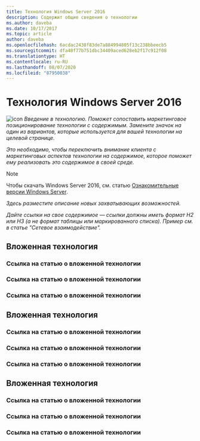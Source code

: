```yaml
---
title: Технология Windows Server 2016
description: Содержит общие сведения о технологии
ms.author: daveba
ms.date: 10/17/2017
ms.topic: article
author: daveba
ms.openlocfilehash: 6acdac2438f83de7a884994805f13c238bbeecb5
ms.sourcegitcommit: dfa48f77b751dbc34409aced628eb2f17c912f08
ms.translationtype: HT
ms.contentlocale: ru-RU
ms.lasthandoff: 08/07/2020
ms.locfileid: "87950038"
---
```

# <a name="technology-in-windows-server-2016"></a>Технология Windows Server 2016

<img src="media/6-networking.png" alt="icon" style='align:left'> *Введение в технологию. Поможет сопоставить маркетинговое позиционирование технологии с содержимым. Замените значок на один из вариантов, которые используется для вашей технологии на целевой странице.*

*Это необходимо, чтобы переключить внимание клиента с маркетинговых аспектов технологии на содержимое, которое поможет ему реализовать это содержимое в своей среде.*

> [!Note]
> Чтобы скачать Windows Server 2016, см. статью [Ознакомительные версии Windows Server](https://www.microsoft.com/evalcenter/evaluate-windows-server-2016).

*Здесь разместите описание новых захватывающих возможностей.*

*Дайте ссылки на свое содержимое — ссылки должны иметь формат H2 или H3 (а не формат таблицы или маркированного списка). Пример см. в статье "Сетевое взаимодействие".*

## <a name="sub-technology"></a>Вложенная технология

### <a name="link-to-article-about-sub-technology"></a>Ссылка на статью о вложенной технологии

### <a name="link-to-article-about-sub-technology"></a>Ссылка на статью о вложенной технологии

### <a name="link-to-article-about-sub-technology"></a>Ссылка на статью о вложенной технологии

## <a name="sub-technology"></a>Вложенная технология

### <a name="link-to-article-about-sub-technology"></a>Ссылка на статью о вложенной технологии

### <a name="link-to-article-about-sub-technology"></a>Ссылка на статью о вложенной технологии

### <a name="link-to-article-about-sub-technology"></a>Ссылка на статью о вложенной технологии

## <a name="sub-technology"></a>Вложенная технология

### <a name="link-to-article-about-sub-technology"></a>Ссылка на статью о вложенной технологии

### <a name="link-to-article-about-sub-technology"></a>Ссылка на статью о вложенной технологии

### <a name="link-to-article-about-sub-technology"></a>Ссылка на статью о вложенной технологии
